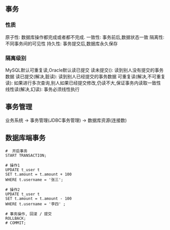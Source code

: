 ## 事务

### 性质
原子性: 数据库操作都完成或者都不完成. 
一致性: 事务前后,数据状态一致
隔离性: 不同事务间的可见性
持久性: 事务提交后,数据库永久保存

### 隔离级别
MySQL默认可重复读,Oracle默认读已提交
读未提交(): 读到别人没有提交的事务数据
读已提交(解决,脏读): 读到别人已经提交的事务数据
可重复读(解决,不可重复读): 如果进行多次查询,别人如果已经提交修改,仍读不大,保证事务内读取一致性
线性读(解决,幻读): 事务必须线性执行

## 事务管理
业务系统 -> 事务管理(JDBC事务管理)  ->  数据库资源(连接数)

## 数据库端事务
```mysql
#  开启事务
START TRANSACTION;

# 操作1
UPDATE t_user t
SET t.amount = t.amount + 100
WHERE t.username = '张三';

# 操作2
UPDATE t_user t
SET t.amount = t.amount - 100
WHERE t.username = '李四' ;

# 事务操作, 回滚 / 提交
ROLLBACK;
# COMMIT;
```

